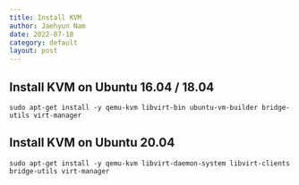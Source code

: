 ```yaml
---
title: Install KVM
author: Jaehyun Nam
date: 2022-07-18
category: default
layout: post
---
```


## Install KVM on Ubuntu 16.04 / 18.04

```
sudo apt-get install -y qemu-kvm libvirt-bin ubuntu-vm-builder bridge-utils virt-manager
```

## Install KVM on Ubuntu 20.04

```
sudo apt-get install -y qemu-kvm libvirt-daemon-system libvirt-clients bridge-utils virt-manager
```

